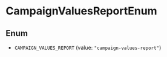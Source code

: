 # CampaignValuesReportEnum

## Enum

* `CAMPAIGN_VALUES_REPORT` (value: `"campaign-values-report"`)
